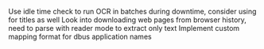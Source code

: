 Use idle time check to run OCR in batches during downtime, consider using for titles as well
Look into downloading web pages from browser history, need to parse with reader mode to extract only text
Implement custom mapping format for dbus application names